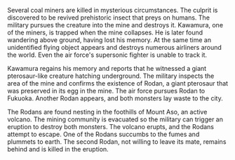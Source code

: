 <!-- Rodan (1956) -->

Several coal miners are killed in mysterious circumstances. The culprit is discovered to be revived prehistoric insect that preys on humans. The military pursues the creature into the mine and destroys it. Kawamura, one of the miners, is trapped when the mine collapses. He is later found wandering above ground, having lost his memory. At the same time an unidentified flying object appears and destroys numerous airliners around the world. Even the air force's supersonic fighter is unable to track it.

Kawamura regains his memory and reports that he witnessed a giant pterosaur-like creature hatching underground. The military inspects the area of the mine and confirms the existence of Rodan, a giant pterosaur that was preserved in its egg in the mine. The air force pursues Rodan to Fukuoka. Another Rodan appears, and both monsters lay waste to the city.

The Rodans are found nesting in the foothills of Mount Aso, an active volcano. The mining community is evacuated so the military can trigger an eruption to destroy both monsters. The volcano erupts, and the Rodans attempt to escape. One of the Rodans succumbs to the fumes and plummets to earth. The second Rodan, not willing to leave its mate, remains behind and is killed in the eruption.